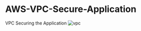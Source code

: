 # AWS-VPC-Secure-Application
VPC Securing the Application
![vpc](https://github.com/yelurusrinu/AWS-VPC-Secure-Application/assets/96856227/483c4b0d-0a40-4c0e-a433-ef5e2ce9369e)
